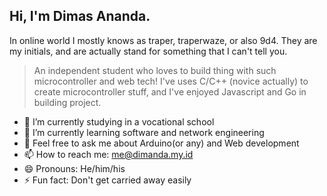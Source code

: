 ## Hi, I'm Dimas Ananda.

In online world I mostly knows as traper, traperwaze, or also 9d4. They are my initials, and are actually stand for something that I can't tell you.

> An independent student who loves to build thing with such microcontroller and web tech!
> I've uses C/C++ (novice actually) to create microcontroller stuff, and I've enjoyed Javascript and Go in building project.  

- 🔭 I’m currently studying in a vocational school
- 🌱 I’m currently learning software and network engineering
- 💬 Feel free to ask me about Arduino(or any) and Web development
- 📫 How to reach me: me@dimanda.my.id
- 😄 Pronouns: He/him/his
- ⚡ Fun fact: Don't get carried away easily
